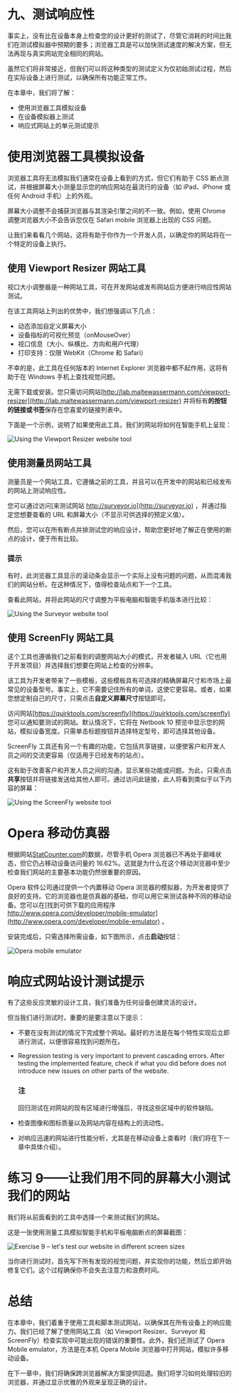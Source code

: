 # 九、测试响应性

事实上，没有比在设备本身上检查您的设计更好的测试了，尽管它消耗的时间比我们在测试模拟器中预期的要多；浏览器工具是可以加快测试速度的解决方案，但无法再现与真实网站完全相同的网站。

虽然它们将非常接近，但我们可以将这种类型的测试定义为仅初始测试过程，然后在实际设备上进行测试，以确保所有功能正常工作。

在本章中，我们将了解：

*   使用浏览器工具模拟设备
*   在设备模拟器上测试
*   响应式网站上的单元测试提示

# 使用浏览器工具模拟设备

浏览器工具将无法模拟我们通常在设备上看到的方式，但它们有助于 CSS 断点测试，并根据屏幕大小测量显示您的响应网站在最流行的设备（如 iPad、iPhone 或任何 Android 手机）上的外观。

屏幕大小调整不会捕获浏览器与其渲染引擎之间的不一致。例如，使用 Chrome 调整浏览器大小不会告诉您仅在 Safari mobile 浏览器上出现的 CSS 问题。

让我们来看看几个网站，这将有助于你作为一个开发人员，以确定你的网站将在一个特定的设备上执行。

## 使用 Viewport Resizer 网站工具

视口大小调整器是一种网站工具，可在开发网站或发布网站后方便进行响应性网站测试。

在该工具网站上列出的优势中，我们想强调以下几点：

*   动态添加自定义屏幕大小
*   设备指标的可视化预览（onMouseOver）
*   视口信息（大小、纵横比、方向和用户代理）
*   打印支持：仅限 WebKit（Chrome 和 Safari）

不幸的是，此工具在任何版本的 Internet Explorer 浏览器中都不起作用，这将有助于在 Windows 手机上查找视觉问题。

无需下载或安装。您只需访问网站[http://lab.maltewassermann.com/viewport-resizer](http://lab.maltewassermann.com/viewport-resizer) 并将标有**的按钮的链接或书签**保存在您喜爱的链接列表中。

下面是一个示例，说明了如果使用此工具，我们的网站将如何在智能手机上呈现：

![Using the Viewport Resizer website tool](img/3602OS_09_01.jpg)

## 使用测量员网站工具

测量员是一个网站工具，它遵循之前的工具，并且可以在开发中的网站和已经发布的网站上测试响应性。

您可以通过访问[来测试网站 http://surveyor.io](http://surveyor.io) ，并通过指定您想要查看的 URL 和屏幕大小（不显示可供选择的预定义值）。

然后，您可以在所有断点并排测试您的响应设计，帮助您更好地了解正在使用的断点的设计，便于所有比较。

### 提示

有时，此浏览器工具显示的滚动条会显示一个实际上没有问题的问题，从而混淆我们的网站分析。在这种情况下，值得检查站点和下一个工具。

查看此网站，并将此网站的尺寸调整为平板电脑和智能手机版本进行比较：

![Using the Surveyor website tool](img/3602OS_09_02.jpg)

## 使用 ScreenFly 网站工具

这个工具也遵循我们之前看到的调整网站大小的模式，开发者输入 URL（它也用于开发项目）并选择我们想要在网站上检查的分辨率。

该工具为开发者带来了一些模板，这些模板具有可选择的精确屏幕尺寸和市场上最常见的设备型号。事实上，它不需要记住所有的单词，这使它更容易。或者，如果您想定制自己的尺寸，只需点击**自定义屏幕尺寸**按钮即可。

访问网站[https://quirktools.com/screenfly](https://quirktools.com/screenfly) 您可以通知要测试的网站。默认情况下，它将在 Netbook 10 预览中显示您的网站，模拟设备宽度。只需单击标题按钮并选择特定型号，即可选择其他设备。

ScreenFly 工具还有另一个有趣的功能，它包括共享链接，以便使客户和开发人员之间的交流更容易（仅适用于已经发布的站点）。

这有助于改善客户和开发人员之间的沟通，显示某些功能或问题。为此，只需点击**共享**按钮并将链接发送给其他人即可。通过访问此链接，此人将看到类似于以下内容的屏幕：

![Using the ScreenFly website tool](img/3602OS_09_03.jpg)

# Opera 移动仿真器

根据网站[StatCounter.com](http://StatCounter.com)的数据，尽管手机 Opera 浏览器已不再处于巅峰状态，但它仍占移动设备访问量的 16.62%。这就是为什么在这个移动浏览器中至少检查我们网站的主要基本功能仍然很重要的原因。

Opera 软件公司通过提供一个内置移动 Opera 浏览器的模拟器，为开发者提供了良好的支持。它的浏览器也是仿真器的基础，你可以用它来测试各种不同的移动设备。您可以在[找到可供下载的应用程序 http://www.opera.com/developer/mobile-emulator](http://www.opera.com/developer/mobile-emulator) 。

安装完成后，只需选择所需设备，如下图所示，点击**启动**按钮：

![Opera mobile emulator](img/3602OS_09_04.jpg)

# 响应式网站设计测试提示

有了这些反应灵敏的设计工具，我们准备为任何设备创建灵活的设计。

但当我们进行测试时，重要的是要注意以下提示：

*   不要在没有测试的情况下完成整个网站。最好的方法是在每个特性实现后立即进行测试，以便很容易找到问题所在。
*   Regression testing is very important to prevent cascading errors. After testing the implemented feature, check if what you did before does not introduce new issues on other parts of the website.

    ### 注

    回归测试在对网站的现有区域进行增强后，寻找这些区域中的软件缺陷。

*   检查图像和图标质量以及网站内容在结构上的流动性。
*   对响应迅速的网站进行性能分析，尤其是在移动设备上查看时（我们将在下一章中具体介绍）。

# 练习 9——让我们用不同的屏幕大小测试我们的网站

我们将从前面看到的工具中选择一个来测试我们的网站。

这是一张使用测量工具模拟智能手机和平板电脑断点的屏幕截图：

![Exercise 9 – let's test our website in different screen sizes](img/3602OS_09_05.jpg)

当你进行测试时，首先写下所有发现的视觉问题，并实现你的功能，然后立即开始修复它们。这个过程确保你不会失去注意力和浪费时间。

# 总结

在本章中，我们着重于使用工具和脚本测试网站，以确保其在所有设备上的响应能力。我们已经了解了使用网站工具（如 Viewport Resizer、Surveyor 和 ScreenFly）检查实现中可能出现的错误的重要性。此外，我们还测试了 Opera Mobile emulator，方法是在本机 Opera Mobile 浏览器中打开网站，模拟许多移动设备。

在下一章中，我们将确保跨浏览器解决方案提供回退。我们将学习如何处理较旧的浏览器，并通过显示优雅的外观来呈现正确的设计。